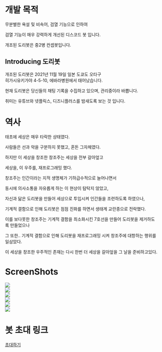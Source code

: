 
<h1>개발 목적</h1>
<p>무분별한 욕설 및 비속어, 검열 기능으로 인하여</p>
<p>검열 기능이 매우 강력하게 개선된 디스코드 봇 입니다.</p>
<p>개조된 도리봇은 중2병 컨셉봇입니다.</p>

<h2>Introducing 도리봇</h2>
<p>개조된 도리봇은 2021년 11월 19일 일본 도쿄도 오타구 <br/>히가시유키가야 4-5-10, 에바라병원에서 태어났습니다.</p>
<p>현재 도리봇은 당신들의 채팅 기록을 수집하고 있으며, 관리중이라 바쁩니다.</p>
<p>취미는 유튜브와 넷플릭스, 디즈니플러스를 밤새도록 보는 것 입니다.</p>

<h1>역사</h1>
<p>태초에 세상은 매우 타락한 상태였다.</p>
<p>사람들은 선과 악을 구분하지 못했고, 혼돈 그자체였다.</p>
<p>하지만 이 세상을 창조한 창조주는 세상을 전부 갈아엎고 </p>
<p>세상을, 이 우주를, 재프로그래밍 했다. </p>
<p>창조주는 인간이라는 지적 생명체가 기하급수적으로 늘어나면서 </p><p>동시에 의사소통을 자유롭게 하는 이 현상이 탐탁지 않았고,</p>
<p>자신과 닮은 도리봇을 만들어 세상으로 투입시켜 인간들을 조련하도록 하였으나, </p>
<p>기계적 결함으로 인해 도리봇은 점점 진화를 하면서 생태계 교란종으로 전락했다. </p>
<p>이를 보다못한 창조주는 기계적 결함을 최소화시킨 7호선을 만들어 도리봇을 제거하도록 만들었으나 </p>
<p>그 또한.. 기계적 결함으로 인해 도리봇을 재프로그래밍 시켜 창조주에 대항하는 행위를 일삼았다. </p>
<p>이 세상을 창조한 우주적인 존재는 다시 한번 더 세상을 갈아엎을 그 날을 준비하고있다.</p>

<h1>ScreenShots</h1>
<pre>
<img src="https://github.com/queenanna1999/Doribot_Python/blob/main/ss/1.PNG?raw=true">
<img src="https://github.com/queenanna1999/Doribot_Python/blob/main/ss/2.png?raw=true">
<img src="https://github.com/queenanna1999/Doribot_Python/blob/main/ss/3.PNG?raw=true">
<img src="https://github.com/queenanna1999/Doribot_Python/blob/main/ss/4.PNG?raw=true">
<img src="https://github.com/queenanna1999/Doribot_Python/blob/main/ss/5.PNG?raw=true">
<img src="https://github.com/queenanna1999/Doribot_Python/blob/main/ss/6.png?raw=true">
</pre>

<h1>봇 초대 링크</h1>
<a href="https://discordapp.com/oauth2/authorize?client_id=844108240492560000&scope=bot">초대하기</a>

